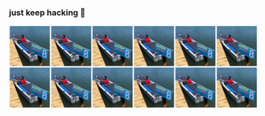 ### just keep hacking :hammer:

![Some of my projects](https://raw.githubusercontent.com/chrisdalke/chrisdalke/master/github%20tiles%20v2.jpg)
